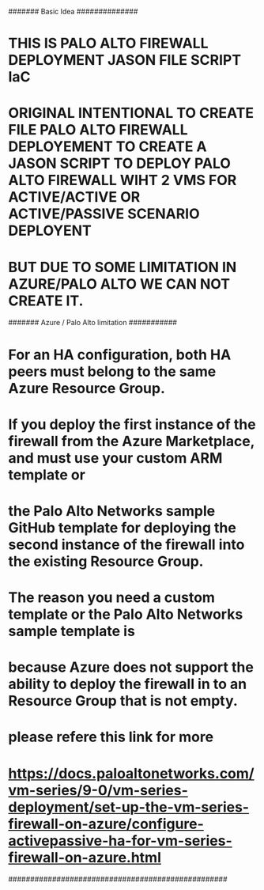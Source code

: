 ####### Basic Idea ##############
# THIS IS PALO ALTO FIREWALL DEPLOYMENT JASON FILE SCRIPT IaC 
# ORIGINAL INTENTIONAL TO CREATE FILE PALO ALTO FIREWALL DEPLOYEMENT TO CREATE A JASON SCRIPT TO DEPLOY PALO ALTO FIREWALL WIHT 2 VMS FOR ACTIVE/ACTIVE OR ACTIVE/PASSIVE SCENARIO DEPLOYENT
# BUT DUE TO SOME LIMITATION IN AZURE/PALO ALTO WE CAN NOT CREATE IT.
####### Azure / Palo Alto limitation ###########
# For an HA configuration, both HA peers must belong to the same Azure Resource Group. 
# If you deploy the first instance of the firewall from the Azure Marketplace, and must use your custom ARM template or 
# the Palo Alto Networks sample GitHub template for deploying the second instance of the firewall into the existing Resource Group. 
# The reason you need a custom template or the Palo Alto Networks sample template is 
# because Azure does not support the ability to deploy the firewall in to an Resource Group that is not empty.
# please refere this link for more 
# https://docs.paloaltonetworks.com/vm-series/9-0/vm-series-deployment/set-up-the-vm-series-firewall-on-azure/configure-activepassive-ha-for-vm-series-firewall-on-azure.html
##################################################
